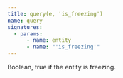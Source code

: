 ```yaml
---
title: query(e, 'is_freezing')
name: query
signatures:
  - params:
      - name: entity
      - name: "'is_freezing'"
---
```


Boolean, true if the entity is freezing.
